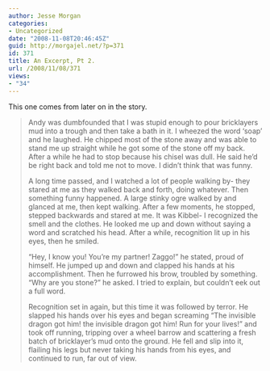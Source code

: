 ```yaml
---
author: Jesse Morgan
categories:
- Uncategorized
date: "2008-11-08T20:46:45Z"
guid: http://morgajel.net/?p=371
id: 371
title: An Excerpt, Pt 2.
url: /2008/11/08/371
views:
- "34"
---
```


This one comes from later on in the story.

> Andy was dumbfounded that I was stupid enough to pour bricklayers mud into a trough and then take a bath in it. I wheezed the word ‘soap’ and he laughed. He chipped most of the stone away and was able to stand me up straight while he got some of the stone off my back. After a while he had to stop because his chisel was dull. He said he’d be right back and told me not to move. I didn’t think that was funny.
> 
> A long time passed, and I watched a lot of people walking by- they stared at me as they walked back and forth, doing whatever. Then something funny happened. A large stinky ogre walked by and glanced at me, then kept walking. After a few moments, he stopped, stepped backwards and stared at me. It was Kibbel- I recognized the smell and the clothes. He looked me up and down without saying a word and scratched his head. After a while, recognition lit up in his eyes, then he smiled.
> 
> “Hey, I know you! You’re my partner! Zaggo!” he stated, proud of himself. He jumped up and down and clapped his hands at his accomplishment. Then he furrowed his brow, troubled by something. “Why are you stone?” he asked. I tried to explain, but couldn’t eek out a full word.
> 
> Recognition set in again, but this time it was followed by terror. He slapped his hands over his eyes and began screaming “The invisible dragon got him! the invisible dragon got him! Run for your lives!” and took off running, tripping over a wheel barrow and scattering a fresh batch of bricklayer’s mud onto the ground. He fell and slip into it, flailing his legs but never taking his hands from his eyes, and continued to run, far out of view.